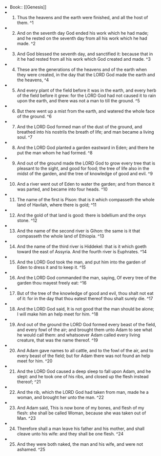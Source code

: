 - Book:: [[Genesis]]
- 1. Thus the heavens and the earth were finished, and all the host of them. ^1
- 2. And on the seventh day God ended his work which he had made; and he rested on the seventh day from all his work which he had made. ^2
- 3. And God blessed the seventh day, and sanctified it: because that in it he had rested from all his work which God created and made. ^3
- 4. These are the generations of the heavens and of the earth when they were created, in the day that the LORD God made the earth and the heavens, ^4
- 5. And every plant of the field before it was in the earth, and every herb of the field before it grew: for the LORD God had not caused it to rain upon the earth, and there was not a man to till the ground. ^5
- 6. But there went up a mist from the earth, and watered the whole face of the ground. ^6
- 7. And the LORD God formed man of the dust of the ground, and breathed into his nostrils the breath of life; and man became a living soul. ^7
- 8. And the LORD God planted a garden eastward in Eden; and there he put the man whom he had formed. ^8
- 9. And out of the ground made the LORD God to grow every tree that is pleasant to the sight, and good for food; the tree of life also in the midst of the garden, and the tree of knowledge of good and evil. ^9
- 10. And a river went out of Eden to water the garden; and from thence it was parted, and became into four heads. ^10
- 11. The name of the first is Pison: that is it which compasseth the whole land of Havilah, where there is gold; ^11
- 12. And the gold of that land is good: there is bdellium and the onyx stone. ^12
- 13. And the name of the second river is Gihon: the same is it that compasseth the whole land of Ethiopia. ^13
- 14. And the name of the third river is Hiddekel: that is it which goeth toward the east of Assyria. And the fourth river is Euphrates. ^14
- 15. And the LORD God took the man, and put him into the garden of Eden to dress it and to keep it. ^15
- 16. And the LORD God commanded the man, saying, Of every tree of the garden thou mayest freely eat: ^16
- 17. But of the tree of the knowledge of good and evil, thou shalt not eat of it: for in the day that thou eatest thereof thou shalt surely die. ^17
- 18. And the LORD God said, It is not good that the man should be alone; I will make him an help meet for him. ^18
- 19. And out of the ground the LORD God formed every beast of the field, and every fowl of the air; and brought them unto Adam to see what he would call them: and whatsoever Adam called every living creature, that was the name thereof. ^19
- 20. And Adam gave names to all cattle, and to the fowl of the air, and to every beast of the field; but for Adam there was not found an help meet for him. ^20
- 21. And the LORD God caused a deep sleep to fall upon Adam, and he slept: and he took one of his ribs, and closed up the flesh instead thereof; ^21
- 22. And the rib, which the LORD God had taken from man, made he a woman, and brought her unto the man. ^22
- 23. And Adam said, This is now bone of my bones, and flesh of my flesh: she shall be called Woman, because she was taken out of Man. ^23
- 24. Therefore shall a man leave his father and his mother, and shall cleave unto his wife: and they shall be one flesh. ^24
- 25. And they were both naked, the man and his wife, and were not ashamed. ^25
